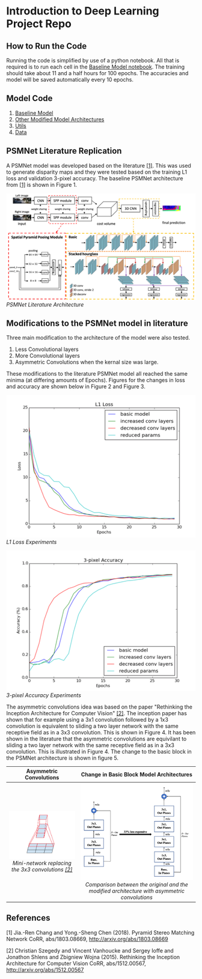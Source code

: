 # Introduction to Deep Learning Project Repo

## How to Run the Code

Running the code is simplified by use of a python notebook. All that is required is to run each cell in the [Baseline Model notebook](Models/Baseline/11785_ProjMidterm_Baseline.ipynb). The training should take about 11 and a half hours for 100 epochs. The accuracies and model will be saved automatically every 10 epochs.

## Model Code

1. [Baseline Model](Models/Baseline/11785_ProjMidterm_Baseline.ipynb)
2. [Other Modified Model Architectures](Models/Modified/11785_ProjMidterm_Parameter_Reduction.ipynb)
3. [Utils](Utils/plot_util.py)
4. [Data](Utils/data)

## PSMNet Literature Replication 

A PSMNet model was developed based on the literature [[1]](#1).  This was used to generate disparity maps and they were tested based on the training L1 loss and validation 3-pixel accuracy.  The baseline PSMNet architecture from [[1]](#1) is shown in Figure 1.  

![](./Images/Architecture_PSMNet.png)*PSMNet Literature Architecture*

## Modifications to the PSMNet model in literature

Three main modification to the architecture of the model were also tested. 

1. Less Convolutional layers
2. More Convolutional layers
3. Asymmetric Convolutions when the kernal size was large. 

These modifications to the literature PSMNet model all reached the same minima (at differing amounts of Epochs).  Figures for the changes in loss and accuracy are shown below in Figure 2 and Figure 3.  

![L1 Loss](./Images/L1_loss.png)*L1 Loss Experiments*



![Accuracy](./Images/Accuracy.png)*3-pixel Accuracy Experiments*



The asymmetric convolutions idea was based on the paper "Rethinking the Inception Architecture for Computer Vision" [[2]](#2).  The inception paper has shown that for example using a 3x1 convolution followed by a 1x3 convolution is equivalent to sliding a two layer network with the same receptive field as in a 3x3 convolution.  This is shown in Figure 4.  It has been shown in the literature that the asymmetric convolutions are equivilant to sliding a two layer network with the same receptive field as in a 3x3 convolution.  This is illustrated in Figure 4.  The change to the basic block in the PSMNet architecture is shown in figure 5.  


Asymmetric Convolutions                                                                                                     |  Change in Basic Block Model Architectures 
:-------------------------:|:-------------------------:
![Spatial Factorization Figure](./Images/Spatial_Factorization.png)*Mini-network replacing the 3x3 convolutions [[2]](#2)*  |  ![Parameter_Reduction Figure](./Images/Parameter_Reduction.png)*Comparison between the original and the modified architecture with asymmetric convolutions*

 

## References
<a id="1">[1]</a> 
Jia.-Ren Chang and Yong.-Sheng Chen (2018). 
Pyramid Stereo Matching Network
CoRR, abs/1803.08669, http://arxiv.org/abs/1803.08669

<a id="2">[2]</a> 
Christian Szegedy and
               Vincent Vanhoucke and
               Sergey Ioffe and
               Jonathon Shlens and
               Zbigniew Wojna (2015). 
Rethinking the Inception Architecture for Computer Vision 
CoRR, abs/1512.00567, http://arxiv.org/abs/1512.00567

